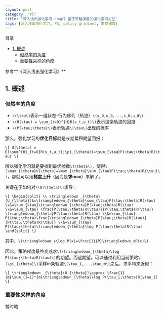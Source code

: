 ```yaml
---
layout: post
category: "rl"
title: "深入浅出强化学习-chap7 基于策略梯度的强化学习方法"
tags: [深入浅出强化学习, PG, policy gradient, 策略梯度]
---
```


目录

<!-- TOC -->

- [1. 概述](#1-概述)
    - [似然率的角度](#似然率的角度)
    - [重要性采样的角度](#重要性采样的角度)

<!-- /TOC -->


参考**《深入浅出强化学习》**

## 1. 概述

### 似然率的角度

+ `\(\tau\)`表示一组状态-行为序列（轨迹）`\(s_0,u_0,...,s_H,u_H\)`
+ `\(R(\tau) = \sum_{t=0}^{H}R(s_t,u_t)\)`表示这条轨迹的回报
+ `\(P(\tau;\theta)\)`表示轨迹`\(\tau\)`出现的概率

那么，强化学习的**优化目标**就是长期累积期望回报：

`\[
U(\theta) = E(\sum^{H}_{t=0}R(s_t,u_t);\pi_{\theta})=\sum_{\tau}P(\tau;\theta)R(\tau)
\]`

所以强化学习就是要找到最优参数`\(\theta\)`，使得`\(\max_{\theta}U(\theta)=\max_{\theta}\sum_{\tau}P(\tau;\theta)R(\tau)\)`，那就可以用**梯度上升**（因为是**求max**）来解了。

关键在于如何对`\(U(\theta)\)`求导：

`\[
\begin{split}
\\ \triangledown _{\theta}(U_{\theta})&=\triangledown_{\theta}\sum_{\tau}P(\tau;\theta)R(\tau)
\\&=\sum_{\tau}\triangledown_{\theta}P(\tau;\theta)R(\tau)
\\&=\sum_{\tau} \frac{P(\tau;\theta)R(\tau)}{P(\tau;\theta)R(\tau)} \triangledown_{\theta}P(\tau;\theta)R(\tau)
\\&=\sum_{\tau} P(\tau;\theta)\frac{\triangledown_{\theta}P(\tau;\theta)R(\tau)}{P(\tau;\theta)R(\tau)}
\\&=\sum_{\tau} P(\tau;\theta)\triangledown_{\theta}\log P(\tau;\theta)R(\tau)
\end{split}
\]`

其中，`\(\triangledown_x\log P(x)=\frac{1}{P}\triangledown_xP(x)\)`

因此，策略梯度最终变成求`\(\triangledown_{\theta}\log P(\tau;\theta)R(\tau)\)`的期望。而这期望，可以通过利用当前策略`\(\pi_{\theta}\)`采样m条轨迹`\(\tau_1,...,\tau_m\)`之后，求平均来近似：

`\[
\triangledown _{\theta}(U_{\theta})\approx \frac{1}{m}\sum_{i=1}^{m}\triangledown_{\theta}\log P(\tau_i;\theta)R(\tau_i)
\]`

### 重要性采样的角度

暂时略


